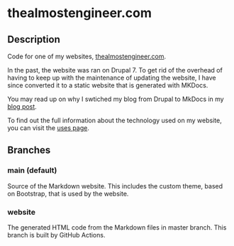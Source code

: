 # thealmostengineer.com

## Description

Code for one of my websites, [thealmostengineer.com](https://thealmostengineer.com).

In the past, the website was ran on Drupal 7. To get rid of the overhead of
having to keep up with the maintenance of updating the website,
I have since converted it to a static website that is generated with MKDocs.

You may read up on why I swtiched my blog from Drupal to MkDocs in my
[blog post](https://thealmostengineer.com/technology/2019.12.21-switched-blog-from-drupal-to-mkdocs/).

To find out the full information about the technology used on my website, you can visit the
[uses page](https://thealmostengineer.com/uses).

## Branches

### main (default)

Source of the Markdown website. This includes the custom theme, based on Bootstrap, that is used 
by the website.

### website

The generated HTML code from the Markdown files in master branch. This branch is built by GitHub Actions.
